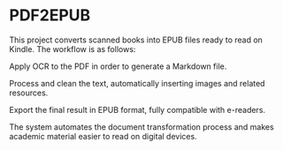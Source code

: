 # PDF2EPUB 

This project converts scanned books into EPUB files ready to read on Kindle.
The workflow is as follows:

Apply OCR to the PDF in order to generate a Markdown file.

Process and clean the text, automatically inserting images and related resources.

Export the final result in EPUB format, fully compatible with e-readers.

The system automates the document transformation process and makes academic material easier to read on digital devices.
 
 
